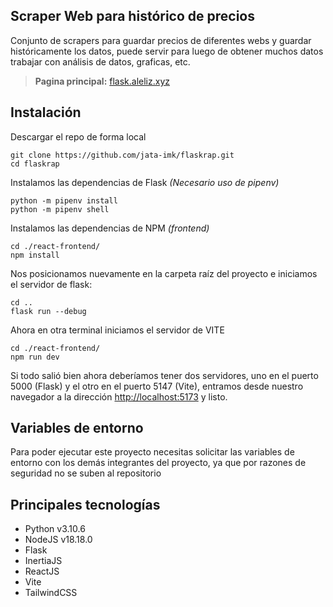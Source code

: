 
## Scraper Web para histórico de precios

Conjunto de scrapers para guardar precios de diferentes webs y guardar históricamente los datos, puede servir para luego de obtener muchos datos trabajar con análisis de datos, graficas, etc.

> **Pagina principal:** [flask.aleliz.xyz](https://flask.aleliz.xyz)

## Instalación

Descargar el repo de forma local

    git clone https://github.com/jata-imk/flaskrap.git
    cd flaskrap

Instalamos las dependencias de Flask *(Necesario uso de pipenv)*

    python -m pipenv install
    python -m pipenv shell
    
 Instalamos las dependencias de NPM *(frontend)*

    cd ./react-frontend/
    npm install
    
Nos posicionamos nuevamente en la carpeta raíz del proyecto e iniciamos el servidor de flask:

    cd ..
    flask run --debug

Ahora en otra terminal iniciamos el servidor de VITE

    cd ./react-frontend/
    npm run dev

Si todo salió bien ahora deberíamos tener dos servidores, uno en el puerto 5000 (Flask) y el otro en el puerto 5147 (Vite), entramos desde nuestro navegador a la dirección [http://localhost:5173](http://localhost:5000) y listo.

## Variables de entorno

Para poder ejecutar este proyecto necesitas solicitar las variables de entorno con los demás integrantes del proyecto, ya que por razones de seguridad no se suben al repositorio

## Principales tecnologías

 - Python v3.10.6
 - NodeJS v18.18.0
 - Flask
 - InertiaJS
 - ReactJS
 - Vite
 - TailwindCSS
